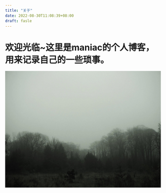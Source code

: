 ```yaml
---
title: "关于"
date: 2022-08-30T11:08:39+08:00
draft: fasle 
---
```

# 欢迎光临~这里是maniac的个人博客，用来记录自己的一些琐事。

![pic1 pic](1661698757597.png)
